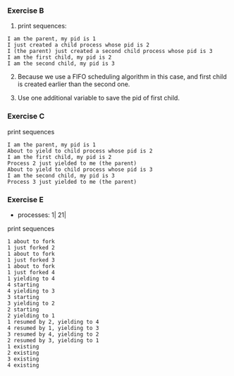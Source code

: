 ### Exercise B

1. print sequences:
```
I am the parent, my pid is 1
I just created a child process whose pid is 2
I (the parent) just created a second child process whose pid is 3
I am the first child, my pid is 2
I am the second child, my pid is 3
```

2. Because we use a FIFO scheduling algorithm in this case, and first child is created earlier than the second one.

3. Use one additional variable to save the pid of first child.

### Exercise C

print sequences
```
I am the parent, my pid is 1
About to yield to child process whose pid is 2
I am the first child, my pid is 2
Process 2 just yielded to me (the parent)
About to yield to child process whose pid is 3
I am the second child, my pid is 3
Process 3 just yielded to me (the parent)

```
### Exercise E
* processes: 1| 21|



print sequences
```
1 about to fork
1 just forked 2
1 about to fork
1 just forked 3
1 about to fork
1 just forked 4
1 yielding to 4
4 starting
4 yielding to 3
3 starting
3 yielding to 2
2 starting
2 yielding to 1
1 resumed by 2, yielding to 4
4 resumed by 1, yielding to 3
3 resumed by 4, yielding to 2
2 resumed by 3, yielding to 1
1 existing
2 existing
3 existing
4 existing
```

